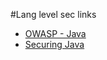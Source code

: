 #Lang level sec links

- [OWASP - Java](https://www.owasp.org/index.php/Category:Java#tab=Related_3rd_Party_Projects)
- [Securing Java](http://www.securingjava.com/toc.html)
